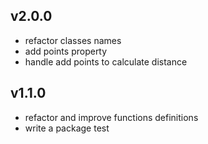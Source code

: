 v2.0.0
--------
* refactor classes names
* add points property
* handle add points to calculate distance

v1.1.0
--------
* refactor and improve functions definitions
* write a package test

